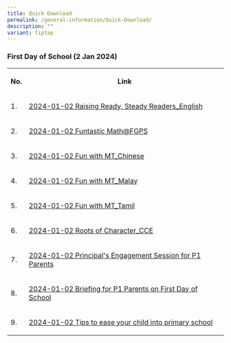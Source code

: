 ```yaml
---
title: Quick Download
permalink: /general-information/Quick-Download/
description: ""
variant: tiptap
---
```

<h3><strong>First Day of School (2 Jan 2024)</strong></h3><table><tbody><tr><th rowspan="1" colspan="1"><p>No.</p></th><th rowspan="1" colspan="1"><p>Link</p></th></tr><tr><td rowspan="1" colspan="1"><p>1.</p></td><td rowspan="1" colspan="1"><p><a href="/files/Quick Download/2024/2024_01_02_Raising_Ready__Steady_Readers_English.pdf" rel="noopener noreferrer nofollow" target="_blank">2024-01-02 Raising Ready, Steady Readers_English</a></p></td></tr><tr><td rowspan="1" colspan="1"><p>2.</p></td><td rowspan="1" colspan="1"><p><a href="/files/Quick Download/2024/2024_01_02_Funtastic_Math_FGPS.pdf" rel="noopener noreferrer nofollow" target="_blank">2024-01-02 Funtastic Math@FGPS</a></p></td></tr><tr><td rowspan="1" colspan="1"><p>3. </p></td><td rowspan="1" colspan="1"><p><a href="/files/Quick Download/2024/2024_01_02_Fun_with_MT_Chinese.pdf" rel="noopener noreferrer nofollow" target="_blank">2024-01-02 Fun with MT_Chinese</a></p></td></tr><tr><td rowspan="1" colspan="1"><p>4.</p></td><td rowspan="1" colspan="1"><p><a href="/files/Quick Download/2024/2024_01_02_Fun_with_MT_Malay.pdf" rel="noopener noreferrer nofollow" target="_blank">2024-01-02 Fun with MT_Malay</a></p></td></tr><tr><td rowspan="1" colspan="1"><p>5.</p></td><td rowspan="1" colspan="1"><p><a href="/files/Quick Download/2024/2024_01_02_Fun_with_MT_Tamil.pdf" rel="noopener noreferrer nofollow" target="_blank">2024-01-02 Fun with MT_Tamil</a></p></td></tr><tr><td rowspan="1" colspan="1"><p>6.</p></td><td rowspan="1" colspan="1"><p><a href="/files/Quick Download/2024/2024_01_02_Roots_of_Character_CCE.pdf" rel="noopener noreferrer nofollow" target="_blank">2024-01-02 Roots of Character_CCE</a></p></td></tr><tr><td rowspan="1" colspan="1"><p>7.</p></td><td rowspan="1" colspan="1"><p><a href="/files/Quick Download/2024/2024_01_02_Principal_s_Engagement_Session_for_P1_Parents.pdf" rel="noopener noreferrer nofollow" target="_blank">2024-01-02 Principal's Engagement Session for P1 Parents</a></p></td></tr><tr><td rowspan="1" colspan="1"><p>8.</p></td><td rowspan="1" colspan="1"><p><a href="/files/Quick Download/2024/2024_01_02_Briefing_for_P1_Parents_on_First_Day_of_School.pdf" rel="noopener noreferrer nofollow" target="_blank">2024-01-02 Briefing for P1 Parents on First Day of School</a></p></td></tr><tr><td rowspan="1" colspan="1"><p>9.</p></td><td rowspan="1" colspan="1"><p><a href="/files/Quick Download/2024/2024_01_02_Tips_to_ease_your_child_into_primary_school.pdf" rel="noopener noreferrer nofollow" target="_blank">2024-01-02 Tips to ease your child into primary school</a></p></td></tr></tbody></table><p></p>